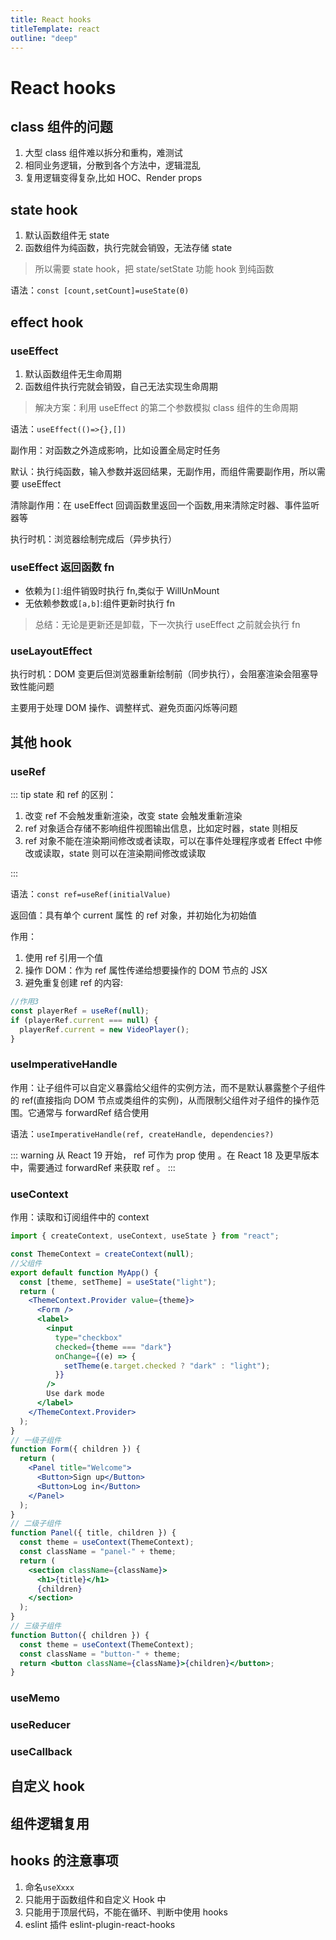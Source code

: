 ```yaml
---
title: React hooks
titleTemplate: react
outline: "deep"
---
```


# React hooks

## class 组件的问题

1. 大型 class 组件难以拆分和重构，难测试
2. 相同业务逻辑，分散到各个方法中，逻辑混乱
3. 复用逻辑变得复杂,比如 HOC、Render props

## state hook

1. 默认函数组件无 state
2. 函数组件为纯函数，执行完就会销毁，无法存储 state

> 所以需要 state hook，把 state/setState 功能 hook 到纯函数

语法：`const [count,setCount]=useState(0)`

## effect hook

### useEffect

1. 默认函数组件无生命周期
2. 函数组件执行完就会销毁，自己无法实现生命周期

> 解决方案：利用 useEffect 的第二个参数模拟 class 组件的生命周期

语法：`useEffect(()=>{},[])`

副作用：对函数之外造成影响，比如设置全局定时任务

默认：执行纯函数，输入参数并返回结果，无副作用，而组件需要副作用，所以需要 useEffect

清除副作用：在 useEffect 回调函数里返回一个函数,用来清除定时器、事件监听器等

执行时机：浏览器绘制完成后（异步执行）

### useEffect 返回函数 fn

- 依赖为`[]`:组件销毁时执行 fn,类似于 WillUnMount
- 无依赖参数或`[a,b]`:组件更新时执行 fn

> 总结：无论是更新还是卸载，下一次执行 useEffect 之前就会执行 fn

### useLayoutEffect

执行时机：DOM 变更后但浏览器重新绘制前（同步执行），会阻塞渲染会阻塞导致性能问题

主要用于处理 DOM 操作、调整样式、避免页面闪烁等问题

## 其他 hook

### useRef

::: tip
state 和 ref 的区别：

1. 改变 ref 不会触发重新渲染，改变 state 会触发重新渲染
2. ref 对象适合存储不影响组件视图输出信息，比如定时器，state 则相反
3. ref 对象不能在渲染期间修改或者读取，可以在事件处理程序或者 Effect 中修改或读取，state 则可以在渲染期间修改或读取

:::

语法：`const ref=useRef(initialValue)`

返回值：具有单个 current 属性 的 ref 对象，并初始化为初始值

作用：

1. 使用 ref 引用一个值
2. 操作 DOM：作为 ref 属性传递给想要操作的 DOM 节点的 JSX
3. 避免重复创建 ref 的内容:

```jsx
//作用3
const playerRef = useRef(null);
if (playerRef.current === null) {
  playerRef.current = new VideoPlayer();
}
```

### useImperativeHandle

作用：让子组件可以自定义暴露给父组件的实例方法，而不是默认暴露整个子组件的 ref(直接指向 DOM 节点或类组件的实例)，从而限制父组件对子组件的操作范围。它通常与 forwardRef 结合使用

语法：`useImperativeHandle(ref, createHandle, dependencies?)`

::: warning
从 React 19 开始， ref 可作为 prop 使用 。在 React 18 及更早版本中，需要通过 forwardRef 来获取 ref 。
:::

### useContext

作用：读取和订阅组件中的 context

```jsx
import { createContext, useContext, useState } from "react";

const ThemeContext = createContext(null);
//父组件
export default function MyApp() {
  const [theme, setTheme] = useState("light");
  return (
    <ThemeContext.Provider value={theme}>
      <Form />
      <label>
        <input
          type="checkbox"
          checked={theme === "dark"}
          onChange={(e) => {
            setTheme(e.target.checked ? "dark" : "light");
          }}
        />
        Use dark mode
      </label>
    </ThemeContext.Provider>
  );
}
// 一级子组件
function Form({ children }) {
  return (
    <Panel title="Welcome">
      <Button>Sign up</Button>
      <Button>Log in</Button>
    </Panel>
  );
}
// 二级子组件
function Panel({ title, children }) {
  const theme = useContext(ThemeContext);
  const className = "panel-" + theme;
  return (
    <section className={className}>
      <h1>{title}</h1>
      {children}
    </section>
  );
}
// 三级子组件
function Button({ children }) {
  const theme = useContext(ThemeContext);
  const className = "button-" + theme;
  return <button className={className}>{children}</button>;
}
```

### useMemo

### useReducer

### useCallback

## 自定义 hook

## 组件逻辑复用

## hooks 的注意事项

1. 命名`useXxxx`
2. 只能用于函数组件和自定义 Hook 中
3. 只能用于顶层代码，不能在循环、判断中使用 hooks
4. eslint 插件 eslint-plugin-react-hooks
